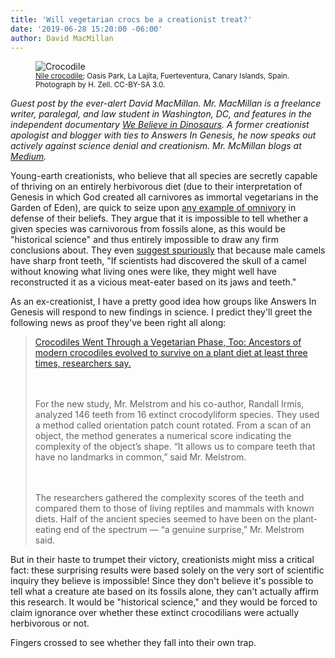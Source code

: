 ```yaml
---
title: 'Will vegetarian crocs be a creationist treat?'
date: '2019-06-28 15:20:00 -06:00'
author: David MacMillan
---
```

<figure>
<img src="/PT/uploads/2019/MacMillan_Crocodile_Teeth.jpg" alt="Crocodile"/>
<figcaption>
<small><a href="https://commons.wikimedia.org/wiki/File:Crocodylus_niloticus_-_Oasis_Park_-_001.jpg#file">Nile crocodile</a>; Oasis Park, La Lajita, Fuerteventura, Canary Islands, Spain. Photograph by H. Zell. CC-BY-SA 3.0.</small>
</figcaption>
</figure>

<i>Guest post by the ever-alert David MacMillan. Mr. MacMillan is a freelance writer, paralegal, and law student in Washington, DC, and features in the independent documentary <a href="https://www.imdb.com/title/tt6316506/">We Believe in Dinosaurs</a>. A former creationist apologist and blogger with ties to Answers In Genesis, he now speaks out actively against science denial and creationism. Mr. McMillan blogs at <a href="https://medium.com/@davidstarlingm">Medium</a>.</i>

Young-earth creationists, who believe that all species are secretly capable of thriving on an entirely herbivorous diet (due to their interpretation of Genesis in which God created all carnivores as immortal vegetarians in the Garden of Eden), are quick to seize upon <a href="https://answersingenesis.org/animal-behavior/what-animals-eat/unexpectedly-vegetarian-animals-what-does-it-mean/">any example of omnivory</a> in defense of their beliefs. They argue that it is impossible to tell whether a given species was carnivorous from fossils alone, as this would be "historical science" and thus entirely impossible to draw any firm conclusions about. They even <a href="https://answersingenesis.org/mammals/camels-confirmation-of-creation/">suggest spuriously</a> that because male camels have sharp front teeth, "If scientists had discovered the skull of a camel without knowing what living ones were like, they might well have reconstructed it as a vicious meat-eater based on its jaws and teeth."

As an ex-creationist, I have a pretty good idea how groups like Answers In Genesis will respond to new findings in science. I predict they'll greet the following news as proof they've been right all along:

<!--more-->

<blockquote><a href="https://www.nytimes.com/2019/06/27/science/crocodiles-vegetarian-teeth.html">Crocodiles Went Through a Vegetarian Phase, Too: Ancestors of modern crocodiles evolved to survive on a plant diet at least three times, researchers say.</a>

<br/><br/>For the new study, Mr. Melstrom and his co-author, Randall Irmis, analyzed 146 teeth from 16 extinct crocodyliform species. They used a method called orientation patch count rotated. From a scan of an object, the method generates a numerical score indicating the complexity of the object’s shape. “It allows us to compare teeth that have no landmarks in common,” said Mr. Melstrom.

<br/><br/>The researchers gathered the complexity scores of the teeth and compared them to those of living reptiles and mammals with known diets. Half of the ancient species seemed to have been on the plant-eating end of the spectrum — “a genuine surprise,” Mr. Melstrom said.</blockquote>

But in their haste to trumpet their victory, creationists might miss a critical fact: these surprising results were based solely on the very sort of scientific inquiry they believe is impossible! Since they don't believe it's possible to tell what a creature ate based on its fossils alone, they can't actually affirm this research. It would be "historical science," and they would be forced to claim ignorance over whether these extinct crocodilians were actually herbivorous or not.

Fingers crossed to see whether they fall into their own trap.
